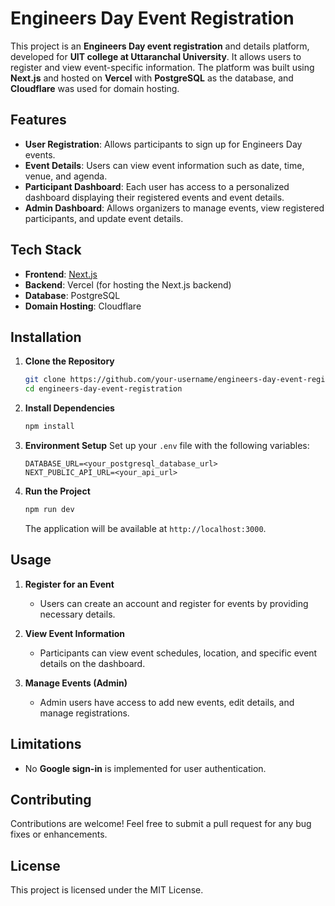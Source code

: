 # Engineers Day Event Registration

This project is an **Engineers Day event registration** and details platform, developed for **UIT college at Uttaranchal University**. It allows users to register and view event-specific information. The platform was built using **Next.js** and hosted on **Vercel** with **PostgreSQL** as the database, and **Cloudflare** was used for domain hosting.

## Features

- **User Registration**: Allows participants to sign up for Engineers Day events.
- **Event Details**: Users can view event information such as date, time, venue, and agenda.
- **Participant Dashboard**: Each user has access to a personalized dashboard displaying their registered events and event details.
- **Admin Dashboard**: Allows organizers to manage events, view registered participants, and update event details.

## Tech Stack

- **Frontend**: [Next.js](https://nextjs.org/)
- **Backend**: Vercel (for hosting the Next.js backend)
- **Database**: PostgreSQL
- **Domain Hosting**: Cloudflare

## Installation

1. **Clone the Repository**
   ```bash
   git clone https://github.com/your-username/engineers-day-event-registration.git
   cd engineers-day-event-registration
   ```

2. **Install Dependencies**
   ```bash
   npm install
   ```

3. **Environment Setup**
   Set up your `.env` file with the following variables:
   ```plaintext
   DATABASE_URL=<your_postgresql_database_url>
   NEXT_PUBLIC_API_URL=<your_api_url>
   ```

4. **Run the Project**
   ```bash
   npm run dev
   ```

   The application will be available at `http://localhost:3000`.

## Usage

1. **Register for an Event**
   - Users can create an account and register for events by providing necessary details.

2. **View Event Information**
   - Participants can view event schedules, location, and specific event details on the dashboard.

3. **Manage Events (Admin)**
   - Admin users have access to add new events, edit details, and manage registrations.

## Limitations

- No **Google sign-in** is implemented for user authentication.

## Contributing

Contributions are welcome! Feel free to submit a pull request for any bug fixes or enhancements.

## License

This project is licensed under the MIT License.
